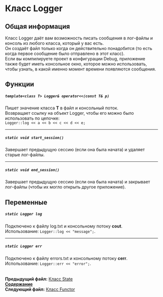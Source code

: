 ﻿# Класс Logger

## Общая информация

Класс Logger даёт вам возможность писать сообщения в лог-файлы и консоль из любого класса, который у вас есть.  
Он создаёт файл только когда он действительно понадобится (то есть когда первое сообщение было отправлено в этот класс).  
Если вы компилируете проект в конфигурации Debug, приложение также будет иметь консольное окно, которое можно использовать, чтобы узнать, в какой именно момент времени появляются сообщения.

## Функции  

##### `template<class T> Logger& operator<<(const T& p)`
Пишет значение класса **T** в файл и консольный поток.  
Возвращает ссылку на объект Logger, чтобы его можно было использовать по цепочке:  
`Logger::log << a << b << c << d << e;`  

----
##### `static void start_session()`
Завершает предыдущую сессию (если она была начата) и удаляет старые лог-файлы.  

----
##### `static void end_session()`
Завершает предыдущую сессию (если она была начата) и закрывает лог-файлы (чтобы их могло открыть другое приложение).

## Переменные  

##### `static Logger log`
Подключено к файлу log.txt и консольному потоку **cout**.  
Использование: `Logger::log << "message";`.  

----
##### `static Logger err`
Подключено к файлу errors.txt и консольному потоку **cerr**.  
Использование: `Logger::err << "error";`.  
   
   
**Предыдущий файл:** [Класс State](09_State.md)  
**[Содержание](00_Contents.md)**  
**Следующий файл:** [Класс Functor](11_Functor.md)